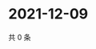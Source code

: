 # 2021-12-09

共 0 条

<!-- BEGIN WEIBO -->
<!-- 最后更新时间 Thu Dec 09 2021 02:10:39 GMT+0800 (China Standard Time) -->

<!-- END WEIBO -->
